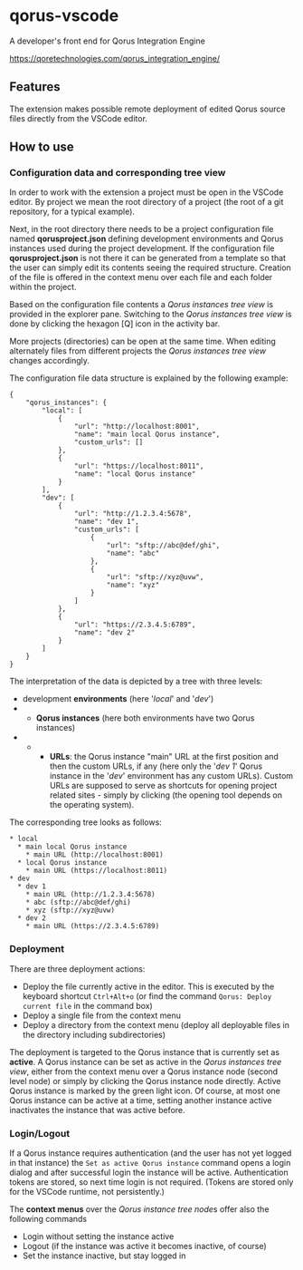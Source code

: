 # qorus-vscode

A developer's front end for Qorus Integration Engine

https://qoretechnologies.com/qorus_integration_engine/

## Features

The extension makes possible remote deployment of edited Qorus source files directly from the VSCode editor.

## How to use

### Configuration data and corresponding tree view

In order to work with the extension a project must be open in the VSCode editor. By project we mean the root directory of a project (the root of a git repository, for a typical example).

Next, in the root directory there needs to be a project configuration file named **qorusproject.json** defining development environments and Qorus instances used during the project development. If the configuration file **qorusproject.json** is not there it can be generated from a template so that the user can simply edit its contents seeing the required structure. Creation of the file is offered in the context menu over each file and each folder within the project.

Based on the configuration file contents a *Qorus instances tree view* is provided in the explorer pane. Switching to the *Qorus instances tree view* is done by clicking the hexagon [Q] icon in the activity bar.

More projects (directories) can be open at the same time. When editing alternately files from different projects the *Qorus instances tree view* changes accordingly.

The configuration file data structure is explained by the following example:

    {
        "qorus_instances": {
            "local": [
                {
                    "url": "http://localhost:8001",
                    "name": "main local Qorus instance",
                    "custom_urls": []
                },
                {
                    "url": "https://localhost:8011",
                    "name": "local Qorus instance"
                }
            ],
            "dev": [
                {
                    "url": "http://1.2.3.4:5678",
                    "name": "dev 1",
                    "custom_urls": [
                        {
                            "url": "sftp://abc@def/ghi",
                            "name": "abc"
                        },
                        {
                            "url": "sftp://xyz@uvw",
                            "name": "xyz"
                        }
                    ]
                },
                {
                    "url": "https://2.3.4.5:6789",
                    "name": "dev 2"
                }
            ]
        }
    }

The interpretation of the data is depicted by a tree with three levels:
- development **environments** (here '*local*' and '*dev*')
- - **Qorus instances** (here both environments have two Qorus instances)
- - - **URLs**: the Qorus instance "main" URL at the first position and then the custom URLs, if any (here only the '*dev 1*' Qorus instance in the '*dev*' environment has any custom URLs). Custom URLs are supposed to serve as shortcuts for opening project related sites - simply by clicking (the opening tool depends on the operating system).

The corresponding tree looks as follows:

    * local
      * main local Qorus instance
        * main URL (http://localhost:8001)
      * local Qorus instance
        * main URL (https://localhost:8011)
    * dev
      * dev 1
        * main URL (http://1.2.3.4:5678)
        * abc (sftp://abc@def/ghi)
        * xyz (sftp://xyz@uvw)
      * dev 2
        * main URL (https://2.3.4.5:6789)

### Deployment

There are three deployment actions:
- Deploy the file currently active in the editor. This is executed by the keyboard shortcut `Ctrl+Alt+o` (or find the command `Qorus: Deploy current file` in the command box)
- Deploy a single file from the context menu
- Deploy a directory from the context menu (deploy all deployable files in the directory including subdirectories)

The deployment is targeted to the Qorus instance that is currently set as **active**.
A Qorus instance can be set as active in the *Qorus instances tree view*, either from the context menu over a Qorus instance node (second level node) or simply by clicking the Qorus instance node directly. Active Qorus instance is marked by the green light icon. Of course, at most one Qorus instance can be active at a time, setting another instance active inactivates the instance that was active before.

### Login/Logout

If a Qorus instance requires authentication (and the user has not yet logged in that instance) the `Set as active Qorus instance` command opens a login dialog and after successful login the instance will be active.
Authentication tokens are stored, so next time login is not required.
(Tokens are stored only for the VSCode runtime, not persistently.)

The **context menus** over the *Qorus instance tree node*s offer also the following commands
- Login without setting the instance active
- Logout (if the instance was active it becomes inactive, of course)
- Set the instance inactive, but stay logged in
